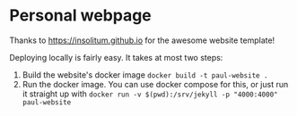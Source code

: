 # Personal webpage
Thanks to https://insolitum.github.io for the awesome website template!

Deploying locally is fairly easy. It takes at most two steps:
1. Build the website's docker image
    `docker build -t paul-website .`
2. Run the docker image. You can use docker compose for this, or just run it straight up with
    `docker run -v $(pwd):/srv/jekyll -p "4000:4000" paul-website`
